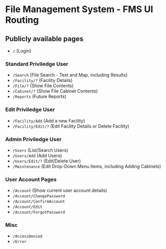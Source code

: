 # File Management System - FMS UI Routing

## Publicly available pages

- `/` (Login)

### Standard Priviledge User

- `/Search` (File Search - Text and Map, including Results)
- `/Facility/?` (Facility Details)
- `/File/?` (Show File Contents)
- `/Cabinet/?` (Show File Cabinet Contents)
- `/Reports` (Future Reports)

### Edit Priviledge User

- `/Facility/Add` (Add a new Facility)
- `/Facility/Edit/?` (Edit Facility Details or Delete Facility)

### Admin Priviledge User

- `/Users` (List/Search Users)
- `/Users/Add` (Add Users)
- `/Users/Edit/?` (Edit/Delete User)
- `/Maintenance` (Edit Drop-Down Menu Items, including Adding Cabinets)

### User Account Pages

- `/Account` (Show current user account details)
- `/Account/ChangePassword`
- `/Account/ConfirmAccount`
- `/Account/Edit`
- `/Account/ForgotPassword`

### Misc

- `/AccessDenied`
- `/Error`

